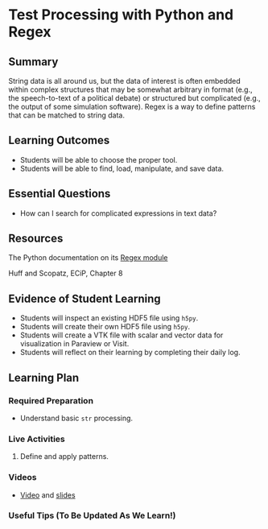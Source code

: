 <!--
This "lecture" or "lesson" template is adapted from the one provided here:
 http://www.buffalo.edu/ubcei/enhance/teaching/lesson-planning.html
Although the page produced from this is learner-facing, some of the
lesson plan structure
-->

# Test Processing with Python and Regex

## Summary

<!--
Short description of the lesson.
-->

String data is all around us, but the data of interest is often
embedded within complex structures that may be somewhat arbitrary in format (e.g.,
the speech-to-text of a political debate) or structured but complicated
(e.g., the output of some simulation software).  Regex is a way to
define patterns  that can be matched to string data.

<!--
********* STAGE 1 - DESIRED RESULTS ********************************************
-->

## Learning Outcomes

<!--
      What course goals or outcomes will this lesson address?
-->

 - Students will be able to choose the proper tool.
 - Students will be able to find, load, manipulate, and save
   data.


## Essential Questions

<!--
      What question(s) will your students be able to answer by the end of
      instruction?
-->

 - How can I search for complicated expressions in text data?

## Resources

<!--
      What resources can be made available to your student to support their
      active learning?
      What formats are best suited to complement your course material?
-->


The Python documentation on its [Regex module](https://docs.python.org/3/library/re.html)

Huff and Scopatz, ECiP, Chapter 8


<!--
********* STAGE 2 - ASSESSMENT EVIDENCE ****************************************
-->

##  Evidence of Student Learning

<!--
      How will you assess students’ prior knowledge?
      What criteria will be used to assess student performance?
      What evidence will be collected to demonstrate achievement?
      How will students reflect and self-assess their learning?
-->

  - Students will inspect an existing HDF5 file using `h5py`.
  - Students will create their own HDF5 file using `h5py`.
  - Students will create a VTK file with scalar and
    vector data for visualization in Paraview or Visit.
  - Students will reflect on their learning by completing their daily log.

<!--
********* STAGE 3 - LEARNING PLAN ****************************************
-->


## Learning Plan

<!--
List the steps in chronological order to create a timeline of what
will occur in your lesson.

Consider how each of the components below will be included in your
lesson if applicable:

   - Anticipatory Sets/Hooks
       * How will you introduce the material and capture their attention?
   - Teacher Modeling
       * What instructional content and techniques will be incorporated
         into this lesson?
   - Guided Practice
       * How will you scaffold information for your students?
       * How will collaborative learning be used?
   - Learning Activities
       * How will students actively engage with the material?
       * How will students work towards achievement of the learning outcomes?
   - Independent Practice
       * How will students show evidence of learning?
   - Reflection
       * What have you learned about your teaching and content covered in this unit?
       * What changes or adjustments could you make?
       * What were the strongest features of your unit?
       * What are your overall reflections in the course to this point?
   - Conclusion and Preview
       * What should students take away from this lesson?
       * What will happen next? Why?
-->

### Required Preparation

  - Understand basic `str` processing.


### Live Activities

  1. Define and apply patterns.

### Videos

- [Video](https://mediasite.k-state.edu/mediasite/Play/87ce33654ebe4faeb501ea2ce28374fe1d)
  and [slides](https://github.com/robertsj/me701/blob/f2020/lectures/PythonRegex.ipynb)


### Useful Tips (To Be Updated As We Learn!)


<!--  

NOTES  




-->
